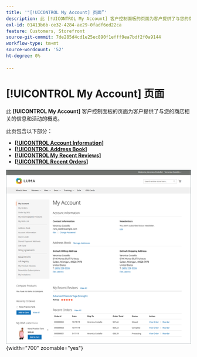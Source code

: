 ```yaml
---
title: '"[!UICONTROL My Account] 页面”'
description: 此 [!UICONTROL My Account] 客户控制面板的页面为客户提供了与您的商店相关的信息和活动的概览。
exl-id: 01413b6b-ce32-4284-ae29-0fadf6ed22ca
feature: Customers, Storefront
source-git-commit: 7de285d4cd1e25ec890f1efff9ea7bdf2f0a9144
workflow-type: tm+mt
source-wordcount: '52'
ht-degree: 0%

---
```


# [!UICONTROL My Account] 页面

此 **[!UICONTROL My Account]** 客户控制面板的页面为客户提供了与您的商店相关的信息和活动的概览。

此页包含以下部分：

* [**[!UICONTROL Account Information]**](../customers/account-dashboard-account-information.md)
* [**[!UICONTROL Address Book]**](../customers/account-dashboard-address-book.md)
* [**[!UICONTROL My Recent Reviews]**](../merchandising-promotions/product-reviews.md#product-reviews-on-the-storefront)
* [**[!UICONTROL Recent Orders]**](../stores-purchase/orders-storefront.md#view-recently-ordered-products)

![店面上的“我的帐户”页面](assets/account-dashboard-my-account.png){width="700" zoomable="yes"}
